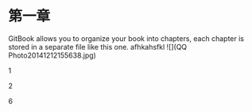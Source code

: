 # 第一章

GitBook allows you to organize your book into chapters, each chapter is stored in a separate file like this one.
afhkahsfkl
![](QQ Photo20141212155638.jpg)


1


2




6